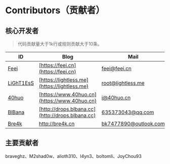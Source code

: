 # Contributors（贡献者）

## 核心开发者
> 代码贡献量大于1k行或规则贡献大于10条。

| ID | Blog | Mail |
|---|---|---|
| [Feei](https://github.com/wufeifei) | [https://feei.cn](https://feei.cn) | feei@feei.cn |
| [LiGhT1EsS](https://github.com/LiGhT1EsS) | [https://lightless.me](https://lightless.me) | root@lightless.me |
| [40huo](https://github.com/40huo) | [https://www.40huo.cn](https://www.40huo.cn) | i@40huo.cn |
| [BlBana](https://github.com/BlBana) | [http://drops.blbana.cc](http://drops.blbana.cc) | 635373043@qq.com |
| [Bre4k](https://github.com/bk7477890) | http://bre4k.cn | bk7477890@outlook.com |

## 主要贡献者
braveghz、M2shad0w、alioth310、l4yn3、boltomli、JoyChou93
